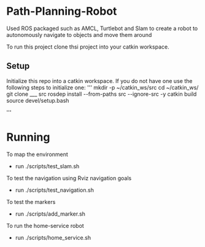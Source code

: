 # Path-Planning-Robot
Used ROS packaged such as AMCL, Turtlebot and Slam to create a robot to autonomously navigate to objects and move them around

To run this project clone thsi project into your catkin workspace.

## Setup 
Initialize this repo into a catkin workspace. If you do not have one use the following steps to initialize one:
'''
mkdir -p ~/catkin_ws/src
cd ~/catkin_ws/
git clone ___ src
rosdep install --from-paths src --ignore-src -y
catkin build
source devel/setup.bash

'''

# Running
To map the environment
- run ./scripts/test_slam.sh

To test the navigation using Rviz navigation goals
- run ./scripts/test_navigation.sh

To test the markers
- run ./scripts/add_marker.sh

To run the home-service robot
- run ./scripts/home_service.sh
